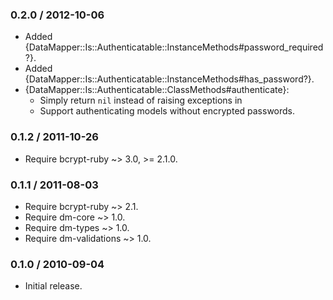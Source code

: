 ### 0.2.0 / 2012-10-06

* Added {DataMapper::Is::Authenticatable::InstanceMethods#password_required?}.
* Added {DataMapper::Is::Authenticatable::InstanceMethods#has_password?}.
* {DataMapper::Is::Authenticatable::ClassMethods#authenticate}:
  * Simply return `nil` instead of raising exceptions in
  * Support authenticating models without encrypted passwords.

### 0.1.2 / 2011-10-26

* Require bcrypt-ruby ~> 3.0, >= 2.1.0.

### 0.1.1 / 2011-08-03

* Require bcrypt-ruby ~> 2.1.
* Require dm-core ~> 1.0.
* Require dm-types ~> 1.0.
* Require dm-validations ~> 1.0.

### 0.1.0 / 2010-09-04

* Initial release.

